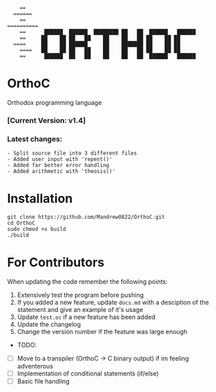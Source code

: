
        == 		 
      ======	
        ==	    
    ==========   
        ==      ██████  ██████  ████████ ██   ██  ██████   ██████ 
        ==     ██    ██ ██   ██    ██    ██   ██ ██    ██ ██      
      ====     ██    ██ ██████     ██    ███████ ██    ██ ██      
        ====   ██    ██ ██   ██    ██    ██   ██ ██    ██ ██      
        ==      ██████  ██   ██    ██    ██   ██  ██████   ██████ 




# OrthoC
Orthodox programming language


### [Current Version: v1.4]
### Latest changes:
	- Split source file into 3 different files
	- Added user input with 'repent()'
	- Added far better error handling
	- Added arithmetic with 'theosis()'

# Installation
    git clone https://github.com/Mandrew0822/OrthoC.git
    cd OrthoC
    sudo chmod +x build
    ./build
    
# For Contributors

When updating the code remember the following points:

1. Extensively test the program before pushing
2. If you added a new feature, update `docs.md` with a desciption of the statement and give an example of it's usage
3. Update `test.oc` if a new feature has been added
4. Update the changelog
5. Change the version number if the feature was large enough

- TODO:
- [ ] Move to a transpiler (OrthoC -> C binary output) if im feeling adventerous
- [ ] Implementation of conditional statements (if/else)
- [ ] Basic file handling
